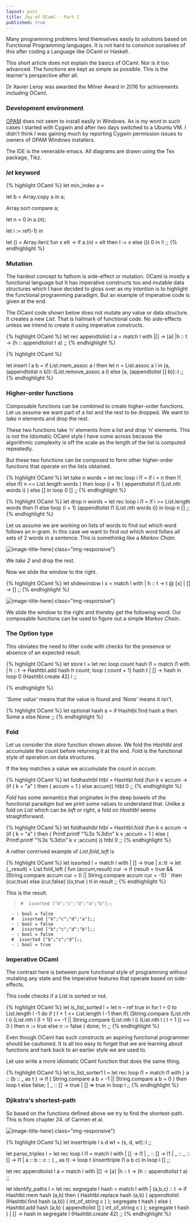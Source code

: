 ```yaml
---
layout: post
title: Joy of OCaml - Part I
published: true
---
```


Many programming problems lend themselves easily to solutions based on Functional Programming languages. It is not hard to convince ourselves of this after coding a Language like OCaml or Haskell. 

This short article does not explain the basics of OCaml. Nor is it too advanced. The functions are
kept as simple as possible. This is the learner's perspective after all.

Dr Xavier Leroy was awarded the Milner Award in 2016 for achivements including OCaml.

### Development environment

[OPAM](https://opam.ocaml.org) does not seem to install easily in Windows. As is my wont in such cases I started with Cygwin and after two days switched to a Ubuntu VM. I didn’t think I was gaining much by reporting Cygwin permission issues to owners of OPAM Windows installers.  

The IDE is the venerable emacs. All diagrams are drawn using the Tex package, Tikz.

### _let_ keyword

{% highlight OCaml %}
let min_index a =

let b = Array.copy a in a;

Array.sort compare a;

let n = 0 in a.(n);

let i := ref(-1) in

let () = Array.iteri( fun x elt -> if a.(n) = elt then I := x else ()) 0 in
!i
;;
{% endhighlight %}

### Mutation


The hardest concept to fathom is side-effect or mutation. OCaml is mostly a functional language but
It has imperative constructs too and mutable data structures which I have decided to gloss over as my intention is to highlight the functional programming paradigm. But an example of imperative code is given at the end.

The OCaml code shown below does not mutate any value or data structure. It creates a new _List_. That is hallmark of functional code. No side-effects unless we intend to create it using imperative constructs.

{% highlight OCaml %}
let rec appendtolist l a =
  match l with
  |[] -> [a]
  |h :: t -> (h :: appendtolist t a)
;;
{% endhighlight %}

{% highlight OCaml %}

let insert l a b = 
  if List.mem_assoc a l
  then 
    let n = List.assoc a l in (a, (appendtolist n b))::(List.remove_assoc a l)
  else (a, (appendtolist [] b))::l
;;
{% endhighlight %}

### Higher-order functions
Composable functions can be combined to create higher-order functions. Let us assume we
want part of a list and the rest to be dropped. We want to _take n_ elements and drop
the rest.


These two functions take ‘n’ elements from a list and  drop ‘n’ elements. This is not the Idiomatic OCaml style I have come across because the algorithmic complexity is off the scale as the length of the list is computed repeatedly.

But these two functions can be composed to form other higher-order functions that operate
on the lists obtained.

{% highlight OCaml %}
let take n words =
  let rec loop i l1 = 
    if i = n
    then l1
    else
    if( n <= List.length words ) then
      loop (i + 1)  ( appendtolist l1 (List.nth words i) ) 
    else []
  in loop 0  []
;;
{% endhighlight %}

{% highlight OCaml %}
let drop n words =
  let rec loop i l1 = 
    if i >= List.length words
    then l1
    else
      loop (i + 1) (appendtolist l1 (List.nth words i))
  in loop n  []
;;
{% endhighlight %}

Let us assume we are working on lists of words to find out which word follows an n-gram. In this case we want to find out which word follws all sets of 2 words in a sentence.
This is somethinkg like a _Markov Chain_.

![image-title-here](../images/higher-order.tex.preview.pdf.png){:class="img-responsive"}

We _take 2_ and drop the rest.

Now we slide the window to the right.

{% highlight OCaml %}
let slidewindow l x =
  match l with
  | h :: t -> t @ [x]
  | [] -> []
;;
{% endhighlight %}

![image-title-here](../images/higher-order1.tex.preview.pdf.png){:class="img-responsive"}

We slide the window to the right and thereby get the following word. Our composable functions can be used to figure out a simple _Markov Chain_.

### The Option type

This obviates the need to litter code with checks for the presence or absence of an expected result. 

{% highlight OCaml %}
let store l =
 let rec loop count hash l1 = 
 match l1 with
 | h :: t -> Hashtbl.add hash h count; loop ( count + 1) hash t
 | [] -> hash 
 in loop 0 (Hashtbl.create 42) l
;;

{% endhighlight %}

_'Some value'_ means that the value is found and _'None'_ means it isn't.


{% highlight OCaml %}
let optional hash a =
 if Hashtbl.find hash a
   then Some a
 else
   None
;;
{% endhighlight %}

### Fold

Let us consider the _store_ function shown above. We fold the _Hashtbl_ and accumulate
the count before returning it at the end. _Fold_ is the functional style of operation on
data structures.

If the key matches a value we accumulate the count in _accum_.

{% highlight OCaml %}
let foldhashtbl  htbl   =
  Hashtbl.fold (fun k v accum -> (if (  k  = "a" ) 
                                  then
                                    ( accum + 1 )
                                  else 
                                    accum)) htbl 0
;;
{% endhighlight %}

_Fold_ has some semantics that originates in the deep bowels of the functional
paradigm but we print some values to understand that. Unlike a fold on _List_ which can be _left_ or _right_, a fold on _Hashtbl_ seems straightforward.

{% highlight OCaml %}
let foldhashtbl  htbl   =
  Hashtbl.fold (fun k v accum -> (if (  k  = "a" ) 
                                  then
                                    ( Printf.printf "%3s %3d\n" k v ;accum + 1 )
                                  else 
                                    (  Printf.printf "%3s %3d\n" k v ;accum) )) htbl 0
;;
{% endhighlight %}

A rather contrived example of _List.fold_left_ is

{% highlight OCaml %}
let issorted l  =
  match l with
  | [] -> true
  |  x::tl -> let (_,result) = List.fold_left
                  ( fun (accum,result) cur -> 
                      if (result = true && (String.compare accum cur = 0 || String.compare accum cur = -1)) 
 `                     then  (cur,true) 
                      else (cur,false) )(x,true ) tl in
                      result
;;
{% endhighlight %}

This is the result.

>     #  issorted ["b";"c";"d";"a";"b"];;
      - : bool = false
      #   issorted ["b";"c";"d";"a"];;
      - : bool = false
      #   issorted ["b";"c";"d";"b"];;
      - : bool = false
      #  issorted ["b";"c";"d"];;
      - : bool = true

### Imperative OCaml

The contrast here is between pure functional style of programming without mutating any state
and the imperative features that operate based on side-effects.

This code checks if a List is sorted or not. 

{% highlight OCaml %}
let is_list_sorted l =
let n – ref true in
  for I = 0 to List.length l -1 do
      if ( I + 1 <= List.length l -1 then
         If( (String.compare (List.nth l i) (List.nth l (I + 1)) == -1 ||
              String.compare (List.nth l i) (List.nth l ( I + 1 )) == 0 ) 
          then n := true
          else n := false )
  done;
!n
;;
{% endhighlight %}

Even though OCaml has such constructs an aspiring functional programmer should be cautioned. It is all too easy to forget that we are learning about functions and hark back to an earlier style we are used to.

Let use write a more idiomatic OCaml function that does the same thing.

{% highlight OCaml %}
let is_list_sorter1 l =
let rec loop l1 =
  match l1 with
  } a :: (b :: _ as t ) -> if ( String.compare a b = -1 || 
                                String.compare a b = 0 )
                           then loop t
                           else false;
  | _ :: [] -> true
  | [] => true
in loop l
;;
{% endhighlight %}

### Djikstra's shortest-path

So based on the functions defined above we try to find the shortest-path. This is
from chapter 24. of Carmen et al.

![image-title-here](../images/djikstra.tex.preview.pdf.png){:class="img-responsive"}


{% highlight OCaml %}
let inserttriple l s d wt = 
   (s, d, wt)::l
;;

let parse_triples l =
  let rec loop l l1 = 
    match l with
    | []       -> l1
    | _ :: []       -> l1
    | _ :: _ ::  []       -> l1
    | a :: b :: c :: ( _ as t)  ->  loop t (inserttriple l1 a b c)
  in loop l  [] 
;;

let rec appendtolist l a =
  match l with
  |[] -> [a]
  |h :: t -> (h :: appendtolist t a)
;;


let identify_paths l =
  let rec segregate l hash =
  match l with
  | (a,b,c) :: t -> if Hashtbl.mem hash (a,b)
               then
                ( Hashtbl.replace hash (a,b) ( appendtolist (Hashtbl.find hash (a,b)) ( int_of_string  c ) );
                  segregate t hash )
               else 
                ( Hashtbl.add hash (a,b) ( appendtolist []  ( int_of_string c ) );
                  segregate t hash )
  | [] -> hash
in segregate l (Hashtbl.create 42)
;;
{% endhighlight %}
